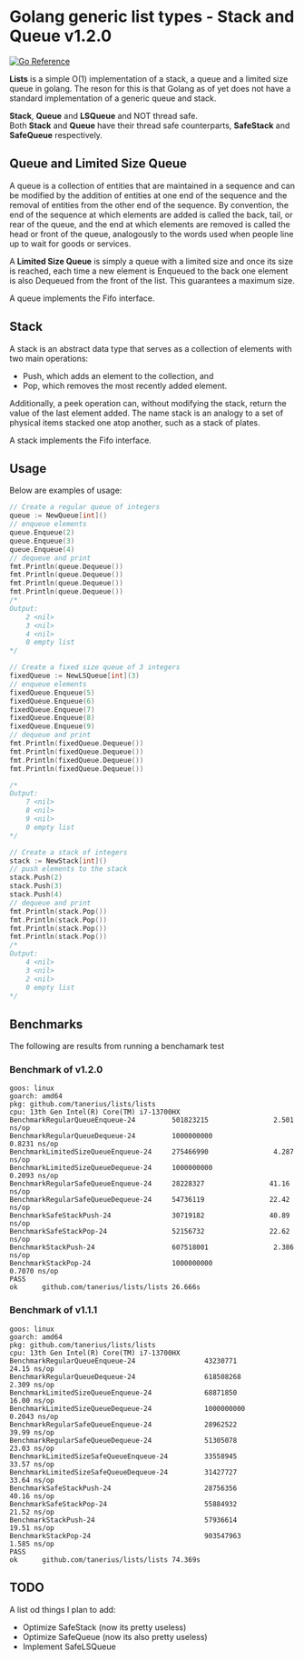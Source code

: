 # Golang generic list types - Stack and Queue v1.2.0

[![Go Reference](https://pkg.go.dev/badge/github.com/tanerius/lists.svg)](https://pkg.go.dev/github.com/tanerius/lists)

**Lists** is a simple O(1) implementation of a stack, a queue and a limited size queue in golang. 
The reson for this is that Golang as of yet does not have a standard implementation of a generic queue and stack.  
  
**Stack**, **Queue** and **LSQueue** and NOT thread safe.  
Both **Stack** and **Queue** have their thread safe counterparts, **SafeStack** and **SafeQueue** respectively.  

## Queue and Limited Size Queue

A queue is a collection of entities that are maintained in a sequence and can be modified by the addition of entities at one end of the sequence and the removal of entities from the other end of the sequence. By convention, the end of the sequence at which elements are added is called the back, tail, or rear of the queue, and the end at which elements are removed is called the head or front of the queue, analogously to the words used when people line up to wait for goods or services.  

A **Limited Size Queue** is simply a queue with a limited size and once its size is reached, each time a new element is Enqueued to the back one element is also Dequeued from the front of the list. This guarantees a maximum size.
  
A queue implements the Fifo interface.

## Stack 

A stack is an abstract data type that serves as a collection of elements with two main operations:

 - Push, which adds an element to the collection, and  
 - Pop, which removes the most recently added element.  
  
Additionally, a peek operation can, without modifying the stack, return the value of the last element added. The name stack is an analogy to a set of physical items stacked one atop another, such as a stack of plates.  
  
A stack implements the Fifo interface.

## Usage 
Below are examples of usage:  
  
```go
// Create a regular queue of integers
queue := NewQueue[int]()
// enqueue elements
queue.Enqueue(2)
queue.Enqueue(3)
queue.Enqueue(4)
// dequeue and print
fmt.Println(queue.Dequeue())
fmt.Println(queue.Dequeue())
fmt.Println(queue.Dequeue())
fmt.Println(queue.Dequeue())
/*
Output:
    2 <nil>
    3 <nil>
    4 <nil>
    0 empty list
*/

// Create a fixed size queue of 3 integers
fixedQueue := NewLSQueue[int](3)
// enqueue elements
fixedQueue.Enqueue(5)
fixedQueue.Enqueue(6)
fixedQueue.Enqueue(7)
fixedQueue.Enqueue(8)
fixedQueue.Enqueue(9)
// dequeue and print
fmt.Println(fixedQueue.Dequeue())
fmt.Println(fixedQueue.Dequeue())
fmt.Println(fixedQueue.Dequeue())
fmt.Println(fixedQueue.Dequeue())

/*
Output:
    7 <nil>
    8 <nil>
    9 <nil>
    0 empty list
*/

// Create a stack of integers
stack := NewStack[int]()
// push elements to the stack
stack.Push(2)
stack.Push(3)
stack.Push(4)
// dequeue and print
fmt.Println(stack.Pop())
fmt.Println(stack.Pop())
fmt.Println(stack.Pop())
fmt.Println(stack.Pop())
/*
Output:
    4 <nil>
    3 <nil>
    2 <nil>
    0 empty list
*/

```

## Benchmarks

The following are results from running a benchamark test

### Benchmark of v1.2.0

```
goos: linux
goarch: amd64
pkg: github.com/tanerius/lists/lists
cpu: 13th Gen Intel(R) Core(TM) i7-13700HX
BenchmarkRegularQueueEnqueue-24         501823215                2.501 ns/op
BenchmarkRegularQueueDequeue-24         1000000000               0.8231 ns/op
BenchmarkLimitedSizeQueueEnqueue-24     275466990                4.287 ns/op
BenchmarkLimitedSizeQueueDequeue-24     1000000000               0.2093 ns/op
BenchmarkRegularSafeQueueEnqueue-24     28228327                41.16 ns/op
BenchmarkRegularSafeQueueDequeue-24     54736119                22.42 ns/op
BenchmarkSafeStackPush-24               30719182                40.89 ns/op
BenchmarkSafeStackPop-24                52156732                22.62 ns/op
BenchmarkStackPush-24                   607518001                2.386 ns/op
BenchmarkStackPop-24                    1000000000               0.7070 ns/op
PASS
ok      github.com/tanerius/lists/lists 26.666s
```

### Benchmark of v1.1.1

```
goos: linux
goarch: amd64
pkg: github.com/tanerius/lists/lists
cpu: 13th Gen Intel(R) Core(TM) i7-13700HX
BenchmarkRegularQueueEnqueue-24                 43230771                24.15 ns/op
BenchmarkRegularQueueDequeue-24                 618508268                2.309 ns/op
BenchmarkLimitedSizeQueueEnqueue-24             68871850                16.00 ns/op
BenchmarkLimitedSizeQueueDequeue-24             1000000000               0.2043 ns/op
BenchmarkRegularSafeQueueEnqueue-24             28962522                39.99 ns/op
BenchmarkRegularSafeQueueDequeue-24             51305078                23.03 ns/op
BenchmarkLimitedSizeSafeQueueEnqueue-24         33558945                33.57 ns/op
BenchmarkLimitedSizeSafeQueueDequeue-24         31427727                33.64 ns/op
BenchmarkSafeStackPush-24                       28756356                40.16 ns/op
BenchmarkSafeStackPop-24                        55884932                21.52 ns/op
BenchmarkStackPush-24                           57936614                19.51 ns/op
BenchmarkStackPop-24                            903547963                1.585 ns/op
PASS
ok      github.com/tanerius/lists/lists 74.369s
```

## TODO

A list od things I plan to add:

- Optimize SafeStack (now its pretty useless)
- Optimize SafeQueue (now its also pretty useless)
- Implement SafeLSQueue 